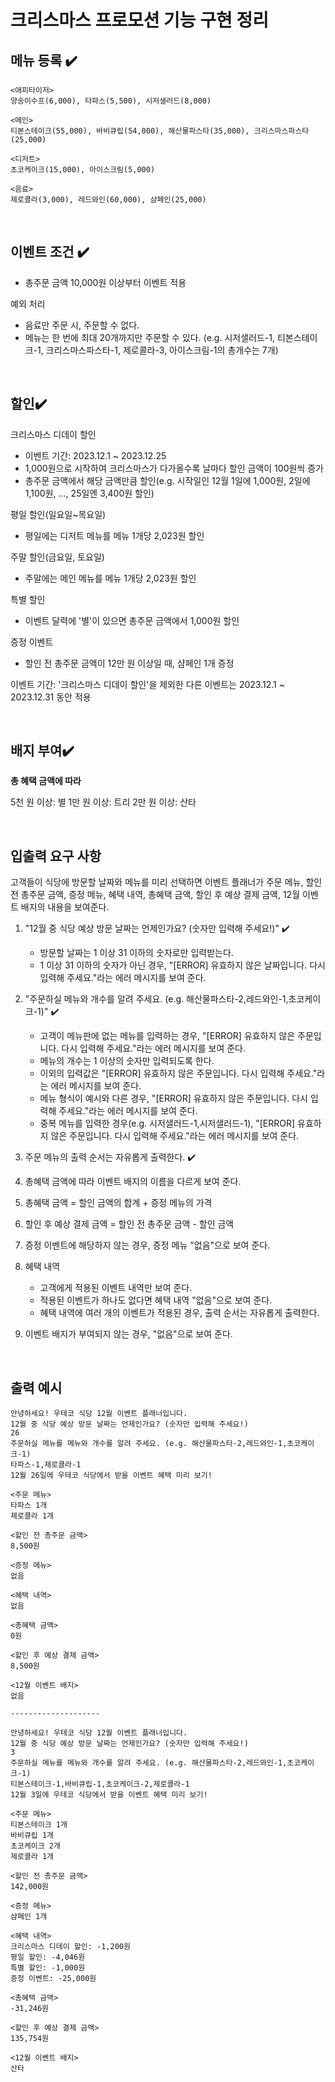 # 크리스마스 프로모션 기능 구현 정리

## 메뉴 등록 ✔️

```plaintext
<애피타이저>
양송이수프(6,000), 타파스(5,500), 시저샐러드(8,000)

<메인>
티본스테이크(55,000), 바비큐립(54,000), 해산물파스타(35,000), 크리스마스파스타(25,000)

<디저트>
초코케이크(15,000), 아이스크림(5,000)

<음료>
제로콜라(3,000), 레드와인(60,000), 샴페인(25,000)
```

<br />

## 이벤트 조건 ✔️

- 총주문 금액 10,000원 이상부터 이벤트 적용

예외 처리

- 음료만 주문 시, 주문할 수 없다.
- 메뉴는 한 번에 최대 20개까지만 주문할 수 있다.
  (e.g. 시저샐러드-1, 티본스테이크-1, 크리스마스파스타-1, 제로콜라-3, 아이스크림-1의 총개수는 7개)

<br />

## 할인✔️

크리스마스 디데이 할인

- 이벤트 기간: 2023.12.1 ~ 2023.12.25
- 1,000원으로 시작하여 크리스마스가 다가올수록 날마다 할인 금액이 100원씩 증가
- 총주문 금액에서 해당 금액만큼 할인(e.g. 시작일인 12월 1일에 1,000원, 2일에 1,100원, ..., 25일엔 3,400원 할인)

평일 할인(일요일~목요일)

- 평일에는 디저트 메뉴를 메뉴 1개당 2,023원 할인

주말 할인(금요일, 토요일)

- 주말에는 메인 메뉴를 메뉴 1개당 2,023원 할인

특별 할인

- 이벤트 달력에 '별'이 있으면 총주문 금액에서 1,000원 할인

증정 이벤트

- 할인 전 총주문 금액이 12만 원 이상일 때, 샴페인 1개 증정

이벤트 기간: '크리스마스 디데이 할인'을 제외한 다른 이벤트는 2023.12.1 ~ 2023.12.31 동안 적용

<br />

## 배지 부여✔️

**총 혜택 금액에 따라**

5천 원 이상: 별
1만 원 이상: 트리
2만 원 이상: 산타

<br />

## 입출력 요구 사항

고객들이 식당에 방문할 날짜와 메뉴를 미리 선택하면 이벤트 플래너가 주문 메뉴, 할인 전 총주문 금액, 증정 메뉴, 혜택 내역, 총혜택 금액, 할인 후 예상 결제 금액, 12월 이벤트 배지의 내용을 보여준다.

1. "12월 중 식당 예상 방문 날짜는 언제인가요? (숫자만 입력해 주세요!)" ✔️

   - 방문할 날짜는 1 이상 31 이하의 숫자로만 입력받는다.
   - 1 이상 31 이하의 숫자가 아닌 경우, "[ERROR] 유효하지 않은 날짜입니다. 다시 입력해 주세요."라는 에러 메시지를 보여 준다.

2. "주문하실 메뉴와 개수를 알려 주세요. (e.g. 해산물파스타-2,레드와인-1,초코케이크-1)" ✔️

   - 고객이 메뉴판에 없는 메뉴를 입력하는 경우, "[ERROR] 유효하지 않은 주문입니다. 다시 입력해 주세요."라는 에러 메시지를 보여 준다.
   - 메뉴의 개수는 1 이상의 숫자만 입력되도록 한다.
   - 이외의 입력값은 "[ERROR] 유효하지 않은 주문입니다. 다시 입력해 주세요."라는 에러 메시지를 보여 준다.
   - 메뉴 형식이 예시와 다른 경우, "[ERROR] 유효하지 않은 주문입니다. 다시 입력해 주세요."라는 에러 메시지를 보여 준다.
   - 중복 메뉴를 입력한 경우(e.g. 시저샐러드-1,시저샐러드-1), "[ERROR] 유효하지 않은 주문입니다. 다시 입력해 주세요."라는 에러 메시지를 보여 준다.

3. 주문 메뉴의 출력 순서는 자유롭게 출력한다. ✔️
4. 총혜택 금액에 따라 이벤트 배지의 이름을 다르게 보여 준다.
5. 총혜택 금액 = 할인 금액의 합계 + 증정 메뉴의 가격
6. 할인 후 예상 결제 금액 = 할인 전 총주문 금액 - 할인 금액
7. 증정 이벤트에 해당하지 않는 경우, 증정 메뉴 "없음"으로 보여 준다.

8. 혜택 내역

   - 고객에게 적용된 이벤트 내역만 보여 준다.
   - 적용된 이벤트가 하나도 없다면 혜택 내역 "없음"으로 보여 준다.
   - 혜택 내역에 여러 개의 이벤트가 적용된 경우, 출력 순서는 자유롭게 출력한다.

9. 이벤트 배지가 부여되지 않는 경우, "없음"으로 보여 준다.

<br />

## 출력 예시

```plaintext
안녕하세요! 우테코 식당 12월 이벤트 플래너입니다.
12월 중 식당 예상 방문 날짜는 언제인가요? (숫자만 입력해 주세요!)
26
주문하실 메뉴를 메뉴와 개수를 알려 주세요. (e.g. 해산물파스타-2,레드와인-1,초코케이크-1)
타파스-1,제로콜라-1
12월 26일에 우테코 식당에서 받을 이벤트 혜택 미리 보기!

<주문 메뉴>
타파스 1개
제로콜라 1개

<할인 전 총주문 금액>
8,500원

<증정 메뉴>
없음

<혜택 내역>
없음

<총혜택 금액>
0원

<할인 후 예상 결제 금액>
8,500원

<12월 이벤트 배지>
없음

--------------------

안녕하세요! 우테코 식당 12월 이벤트 플래너입니다.
12월 중 식당 예상 방문 날짜는 언제인가요? (숫자만 입력해 주세요!)
3
주문하실 메뉴를 메뉴와 개수를 알려 주세요. (e.g. 해산물파스타-2,레드와인-1,초코케이크-1)
티본스테이크-1,바비큐립-1,초코케이크-2,제로콜라-1
12월 3일에 우테코 식당에서 받을 이벤트 혜택 미리 보기!

<주문 메뉴>
티본스테이크 1개
바비큐립 1개
초코케이크 2개
제로콜라 1개

<할인 전 총주문 금액>
142,000원

<증정 메뉴>
샴페인 1개

<혜택 내역>
크리스마스 디데이 할인: -1,200원
평일 할인: -4,046원
특별 할인: -1,000원
증정 이벤트: -25,000원

<총혜택 금액>
-31,246원

<할인 후 예상 결제 금액>
135,754원

<12월 이벤트 배지>
산타
```

